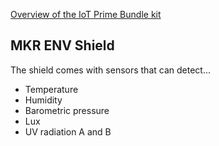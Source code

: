 [Overview of the IoT Prime Bundle kit](https://docs.arduino.cc/retired/getting-started-guides/IoT%20Prime%20-%20Experiment%2001)

## MKR ENV Shield
The shield comes with sensors that can detect...
- Temperature
- Humidity
- Barometric pressure
- Lux
- UV radiation A and B

